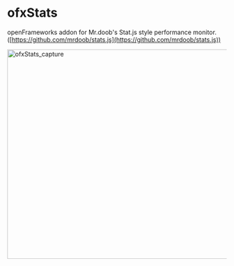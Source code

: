 ofxStats
==============

openFrameworks addon for Mr.doob's Stat.js style performance monitor. ([https://github.com/mrdoob/stats.js](https://github.com/mrdoob/stats.js))

<a href="http://www.flickr.com/photos/tadokoro/9612007156/" title="ofxStats_capture by Atsushi Tadokoro, on Flickr"><img src="http://farm6.staticflickr.com/5525/9612007156_464493116a_o.png" width="640" height="480" alt="ofxStats_capture"></a>
